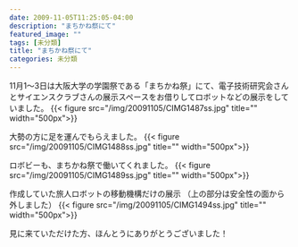```yaml
---
date: 2009-11-05T11:25:05-04:00
description: "まちかね祭にて"
featured_image: ""
tags: [未分類]
title: "まちかね祭にて"
categories: 未分類
---
```


11月1～3日は大阪大学の学園祭である「まちかね祭」にて、電子技術研究会さんとサイエンスクラブさんの展示スペースをお借りしてロボットなどの展示をしていました。
{{< figure src="/img/20091105/CIMG1487ss.jpg" title="" width="500px">}}

大勢の方に足を運んでもらえました。
{{< figure src="/img/20091105/CIMG1488ss.jpg" title="" width="500px">}}

ロボビーも、まちかね祭で働いてくれました。
{{< figure src="/img/20091105/CIMG1489ss.jpg" title="" width="500px">}}

作成していた旅人ロボットの移動機構だけの展示
（上の部分は安全性の面から外しました）
{{< figure src="/img/20091105/CIMG1494ss.jpg" title="" width="500px">}}

見に来ていただけた方、ほんとうにありがとうございました！
